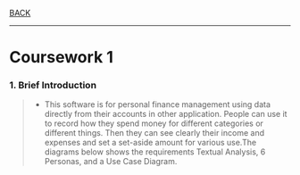 [BACK](../README.md)
***
# Coursework 1
### 1. Brief Introduction
> - This software is for personal finance management using data directly from their accounts in other application. People can use it to record how they spend money for different categories or different things. Then they can see clearly their income and expenses and set a set-aside amount for various use.The diagrams below shows the requirements Textual Analysis, 6 Personas, and a Use Case Diagram. 
